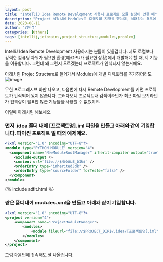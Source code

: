 ```yaml
---
layout: post
title: "IntelliJ Idea Remote Development 사용시 프로젝트 모듈 설정이 안될 때"
description: "Project 설정시에 Modules로 디렉토리 지정을 했는데, 실패하는 경우에 대처법을 설명합니다"
date: 2023-08-11
author: "김민석"
categories: [Others]
tags: [intellij,jetbrains,project_structure,modules,problem]
---
```

IntelliJ Idea Remote Development 사용하시는 분들이 있을겁니다.
저도 로컬보다 강력한 컴퓨팅 파워가 필요한 환경(예:GPU가 필요한 상황)에서 개발해야 할 때, 이 기능을 이용합니다.
그런데 왜 그런지 모르겠는데 프로젝트가 인식되지 않는거에요.

아래처럼 Projec Structure로 들어가서 Modules에 개발 디렉토리를 추가하더라도
![image](https://github.com/reddol18/dev5min/assets/15623847/92db53e7-6d22-4431-8a90-2b27c0d184b9)

무한 프로그레시브 바만 나오고, 다음번에 다시 Remote Development를 키면 프로젝트가 인식되어 있지 않습니다.
그러다보니 프로젝트내 검색이라던가 최근 파일 보기라던가 인덱싱이 필요한 많은 기능들을 사용할 수 없었어요.

이럴때 아래처럼 해보세요.

### 먼저 .idea 폴더 내에 [프로젝트명].iml 파일을 만들고 아래와 같이 기입합니다. 파이썬 프로젝트 일 때의 예제에요.

```xml
<?xml version="1.0" encoding="UTF-8"?>
<module type="PYTHON_MODULE" version="4">
  <component name="NewModuleRootManager" inherit-compiler-output="true">
    <exclude-output />
    <content url="file://$MODULE_DIR$" />
    <orderEntry type="inheritedJdk" />
    <orderEntry type="sourceFolder" forTests="false" />
  </component>
</module>
```

{% include adfit.html %}

### 같은 폴더내에 modules.xml을 만들고 아래와 같이 기입합니다.

```xml
<?xml version="1.0" encoding="UTF-8"?>
<project version="4">
    <component name="ProjectModuleManager">
        <modules>
            <module fileurl="file://$PROJECT_DIR$/.idea/[프로젝트명].iml" filepath="$PROJECT_DIR$/.idea/[프로젝트명].iml" />
        </modules>
    </component>
</project>
```

그럼 다음번에 접속해도 잘 나올겁니다.
        
